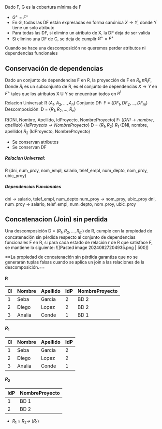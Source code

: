 Dado F, G es la cobertura mínima de F

- $G^+ = F^+$
- En G, todas las DF están expresadas en forma canónica $X \rightarrow Y$, donde Y tiene un solo atributo
- Para todas las DF, si elimino un atributo de X, la DF deja de ser valida
- Si elimino una DF de G, se deja de cumplir $G^+ = F^+$

Cuando se hace una descomposición no queremos perder atributos ni dependencias funcionales

## Conservación de dependencias
Dado un conjunto de dependencias F en R, la proyección de F en $R_i, \pi R_iF$, Donde $R_i$ es un subconjunto de R, es el conjunto de dependencias $X \rightarrow Y$ en $F^+$ tales que los atributos X U Y se encuentran todos en $R^i$

Relacion Universal: R ($A_1, A_2, ..., A_n$)
Conjunto DF: F = {$DF_1, DF_2, ..., DF_m$}
Descomposición: D = {$R_1, R_2, ..., R_e$}

R(DNI, Nombre, Apellido, IdProyecto, NombreProyecto)
F: {$DNI \rightarrow nombre, apellido$}
	{$IdProyecto \rightarrow NombreProyecto$}
D = {$R_1, R_2$} $R_1$ (DNI, nombre, apellido)
			$R_2$ (IdProyecto, NombreProyecto)

- Se conservan atributos
- Se conservan DF


##### Relacion Universal:
R (dni, num_proy, nom_empl, salario, telef_empl, num_depto, nom_proy, ubic_proy)

##### Dependencias Funcionales
dni $\rightarrow$ salario, telef_empl, num_depto
num_proy $\rightarrow$ nom_proy, ubic_proy
dni, num_proy $\rightarrow$ salario, telef_empl, num_depto, nom_proy, ubic_proy

## Concatenacion (Join) sin perdida
Una descomposición D = ($R_1, R_2, ..., R_m$) de R, cumple con la propiedad de concatenación sin pérdida respecto al conjunto de dependencias funcionales F en R, si para cada estado de relación r de R que satisface F, se mantiene lo siguiente:
![[Pasted image 20240827204935.png | 500]]

==La propiedad de concatenación sin pérdida garantiza que no se generarán tuplas falsas cuando se aplica un join a las relaciones de la descomposición.==


#### R

| CI  | Nombre | Apellido | IdP | NombreProyecto |
| --- | ------ | -------- | --- | -------------- |
| 1   | Seba   | Garcia   | 2   | BD 2           |
| 2   | Diego  | Lopez    | 2   | BD 2           |
| 3   | Analia | Conde    | 1   | BD 1           |

#### $R_1$

| CI  | Nombre | Apellido | IdP |
| --- | ------ | -------- | --- |
| 1   | Seba   | Garcia   | 2   |
| 2   | Diego  | Lopez    | 2   |
| 3   | Analia | Conde    | 1   |

#### $R_2$


| IdP | NombreProyecto |
| --- | -------------- |
| 1   | BD 1           |
| 2   | BD 2           |

- $R_1 \cap R_2 \rightarrow$ ($R_1$)


